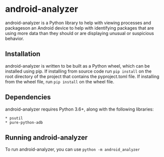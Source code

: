 # android-analyzer

android-analyzer is a Python library to help with viewing processes and packageson an Android device to help with identifying packages that are using more data than they should or are displaying unusual or suspicious behavior.

## Installation

android-analyzer is written to be built as a Python wheel, which can be installed using pip. If installing from source code run `pip install` on the root directory of the project that contains the pyproject.toml file. If installing from the wheel file, run `pip install` on the wheel file.

## Dependencies

android-analyzer requires Python 3.6+, along with the following libraries:

    * psutil
    * pure-python-adb

## Running android-analyzer

To run android-analyzer, you can use `python -m android_analyzer`
